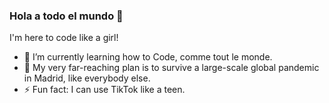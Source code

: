 ### Hola a todo el mundo 👋

I'm here to code like a girl! 

- 🌱 I’m currently learning how to Code, comme tout le monde.
- 👯 My very far-reaching plan is to survive a large-scale global pandemic in Madrid, like everybody else. 
- ⚡  Fun fact: I can use TikTok like a teen. 
